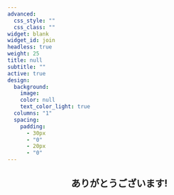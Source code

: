 ```yaml
---
advanced:
  css_style: ""
  css_class: ""
widget: blank
widget_id: join
headless: true
weight: 25
title: null
subtitle: ""
active: true
design:
  background:
    image:
    color: null
    text_color_light: true
  columns: "1"
  spacing:
    padding:
      - 30px
      - "0"
      - 20px
      - "0"
---
```

<h2 align=center>ありがとうございます!<h2 />
